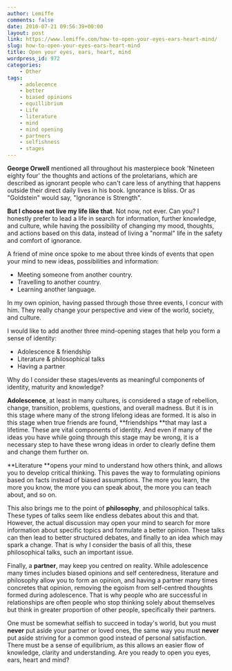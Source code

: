 ```yaml
---
author: Lemiffe
comments: false
date: 2010-07-21 09:56:39+00:00
layout: post
link: https://www.lemiffe.com/how-to-open-your-eyes-ears-heart-mind/
slug: how-to-open-your-eyes-ears-heart-mind
title: Open your eyes, ears, heart, mind
wordpress_id: 972
categories:
    - Other
tags:
    - adolecence
    - better
    - biased opinions
    - equillibrium
    - Life
    - literature
    - mind
    - mind opening
    - partners
    - selfishness
    - stages
---
```


**George Orwell** mentioned all throughout his masterpiece book 'Nineteen eighty four' the thoughts and actions of the proletarians, which are described as ignorant people who can't care less of anything that happens outside their direct daily lives in his book. Ignorance is bliss. Or as "Goldstein" would say, "Ignorance is Strength".

**But I choose not live my life like that**. Not now, not ever. Can you? I honestly prefer to lead a life in search for information, further knowledge, and culture, while having the possibility of changing my mood, thoughts, and actions based on this data, instead of living a "normal" life in the safety and comfort of ignorance.

A friend of mine once spoke to me about three kinds of events that open your mind to new ideas, possibilities and information:

-   Meeting someone from another country.
-   Travelling to another country.
-   Learning another language.

In my own opinion, having passed through those three events, I concur with him. They really change your perspective and view of the world, society, and culture.

I would like to add another three mind-opening stages that help you form a sense of identity:

-   Adolescence & friendship
-   Literature & philosophical talks
-   Having a partner

Why do I consider these stages/events as meaningful components of identity, maturity and knowledge?

**Adolescence**, at least in many cultures, is considered a stage of rebellion, change, transition, problems, questions, and overall madness. But it is in this stage where many of the strong lifelong ideas are formed. It is also in this stage when true friends are found, **friendships **that may last a lifetime. These are vital components of identity. And even if many of the ideas you have while going through this stage may be wrong, it is a necessary step to have these wrong ideas in order to clearly define them and change them further on.

**Literature **opens your mind to understand how others think, and allows you to develop critical thinking. This paves the way to formulating opinions based on facts instead of biased assumptions. The more you learn, the more you know, the more you can speak about, the more you can teach about, and so on.

This also brings me to the point of **philosophy**, and philosophical talks. These types of talks seem like endless debates about this and that. However, the actual discussion may open your mind to search for more information about specific topics and formulate a better opinion. These talks can then lead to better structured debates, and finally to an idea which may spark a change. That is why I consider the basis of all this, these philosophical talks, such an important issue.

Finally, a **partner**, may keep you centred on reality. While adolescence many times includes biased opinions and self centeredness, literature and philosophy allow you to form an opinion, and having a partner many times concretes that opinion, removing the egoism from self-centred thoughts formed during adolescence. That is why people who are successful in relationships are often people who stop thinking solely about themselves but think in greater proportion of other people, specifically their partners.

One must be somewhat selfish to succeed in today's world, but you must **never** put aside your partner or loved ones, the same way you must **never** put aside striving for a common good instead of personal satisfaction. There must be a sense of equilibrium, as this allows an easier flow of knowledge, clarity and understanding. Are you ready to open you eyes, ears, heart and mind?
